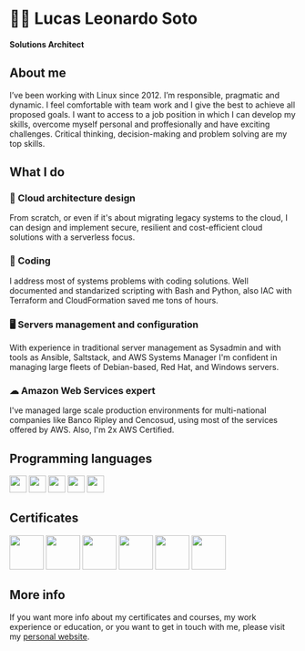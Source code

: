 # 👨‍💻 Lucas Leonardo Soto 
#### Solutions Architect

## About me
I’ve been working with Linux since 2012.
I’m responsible, pragmatic and dynamic.
I feel comfortable with team work and I give the
best to achieve all proposed goals.
I want to access to a job position in which I can
develop my skills, overcome myself personal
and proffesionally and have exciting challenges.
Critical thinking, decision-making and problem
solving are my top skills.


## What I do

### 📏 Cloud architecture design
From scratch, or even if it's about migrating legacy systems to the cloud, I can design and implement secure, resilient and cost-efficient cloud solutions with a serverless focus.

### 📃 Coding
I address most of systems problems with coding solutions. Well documented and standarized scripting with Bash and Python, also IAC with Terraform and CloudFormation saved me tons of hours.

### 🖥 Servers management and configuration
With experience in traditional server management as Sysadmin and with tools as Ansible, Saltstack, and AWS Systems Manager I'm confident in managing large fleets of Debian-based, Red Hat, and Windows servers.

### ☁ Amazon Web Services expert
I've managed large scale production environments for multi-national companies like Banco Ripley and Cencosud, using most of the services offered by AWS. Also, I'm 2x AWS Certified.


## Programming languages
<p float="left">
  <img src="https://sotolucas.com.ar/wp-content/uploads/bash.png" height="30" />
  <img src="https://sotolucas.com.ar/wp-content/uploads/python.png" height="30" /> 
  <img src="https://sotolucas.com.ar/wp-content/uploads/terraform.png" height="30" />
  <img src="https://sotolucas.com.ar/wp-content/uploads/go.png" height="30" />
  <img src="https://sotolucas.com.ar/wp-content/uploads/php.png" height="30" />
</p>

## Certificates
<p float="left">
<img src="https://sotolucas.com.ar/wp-content/uploads/logo_cka.png" height="60" />
  <img src="https://sotolucas.com.ar/wp-content/uploads/KCNA-Logo-300x300-1.png" height="60" />
  <img src="https://sotolucas.com.ar/wp-content/uploads/aws_solutions_architect_badge.png" height="60" /> 
  <img src="https://sotolucas.com.ar/wp-content/uploads/aws_cloud_practitioner_badge.png" height="60" />
  <img src="https://sotolucas.com.ar/wp-content/uploads/Remote-Worker-and-Virtual-Collaborator-Professional-Certificate.png" height="60" />
  <img src="https://sotolucas.com.ar/wp-content/uploads/Scrum-Foundation-Professional-Certificate.png" height="60" />
</p>

## More info
If you want more info about my certificates and courses, my work experience or education, or you want to get in touch with me, please visit my [personal website](https://sotolucas.com.ar/).

